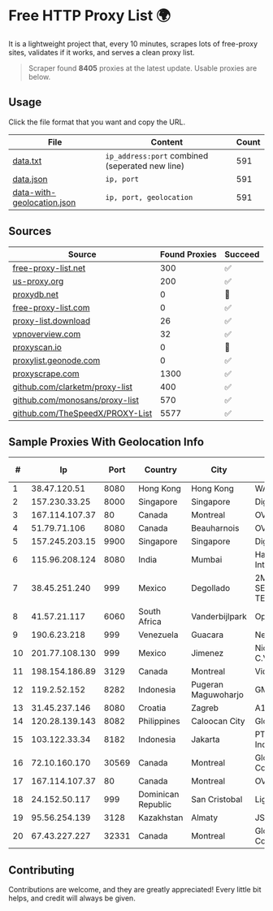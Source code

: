 
# Free HTTP Proxy List 🌍

It is a lightweight project that, every 10 minutes, scrapes lots of free-proxy sites, validates if it works, and serves a clean proxy list.


> Scraper found **8405** proxies at the latest update. Usable proxies are below.

## Usage

Click the file format that you want and copy the URL.


|File|Content|Count|
|----|-------|-----|
|[data.txt](https://raw.githubusercontent.com/themiralay/Proxy-List-World/master/data.txt)|`ip_address:port` combined (seperated new line)|591|
|[data.json](https://raw.githubusercontent.com/themiralay/Proxy-List-World/master/data.json)|`ip, port`|591|
|[data-with-geolocation.json](https://raw.githubusercontent.com/themiralay/Proxy-List-World/master/data-with-geolocation.json)|`ip, port, geolocation`|591|

## Sources

|Source|Found Proxies|Succeed|
|------|-------------|-------|
|[free-proxy-list.net](https://free-proxy-list.net)|300|✅|
|[us-proxy.org](https://www.us-proxy.org)|200|✅|
|[proxydb.net](http://proxydb.net)|0|🚫|
|[free-proxy-list.com](https://free-proxy-list.com/?page=&port=&type%5B%5D=http&type%5B%5D=https&up_time=0&search=Search)|0|✅|
|[proxy-list.download](https://www.proxy-list.download/HTTP)|26|✅|
|[vpnoverview.com](https://vpnoverview.com/privacy/anonymous-browsing/free-proxy-servers)|32|✅|
|[proxyscan.io](https://www.proxyscan.io)|0|🚫|
|[proxylist.geonode.com](https://proxylist.geonode.com/api/proxy-list?limit=300&page=1&sort_by=lastChecked&sort_type=desc&protocols=http,https)|0|✅|
|[proxyscrape.com](https://api.proxyscrape.com/v2/?request=displayproxies&protocol=http&timeout=10000&country=all&ssl=all&anonymity=all)|1300|✅|
|[github.com/clarketm/proxy-list](https://raw.githubusercontent.com/clarketm/proxy-list/master/proxy-list-raw.txt)|400|✅|
|[github.com/monosans/proxy-list](https://raw.githubusercontent.com/monosans/proxy-list/main/proxies/http.txt)|570|✅|
|[github.com/TheSpeedX/PROXY-List](https://raw.githubusercontent.com/TheSpeedX/PROXY-List/master/http.txt)|5577|✅|


## Sample Proxies With Geolocation Info

|#|Ip|Port|Country|City|Internet Service Provider|
|-|--|----|-------|----|-------------------------|
|1|38.47.120.51|8080|Hong Kong|Hong Kong|WAP.AC LTD|
|2|157.230.33.25|8000|Singapore|Singapore|DigitalOcean, LLC|
|3|167.114.107.37|80|Canada|Montreal|OVH SAS|
|4|51.79.71.106|8080|Canada|Beauharnois|OVH SAS|
|5|157.245.203.15|9900|Singapore|Singapore|DigitalOcean, LLC|
|6|115.96.208.124|8080|India|Mumbai|Hathway IP over Cable Internet Access|
|7|38.45.251.240|999|Mexico|Degollado|2M INGENIERIA Y SERVICIOS EN TELECOMUNICACIONES|
|8|41.57.21.117|6060|South Africa|Vanderbijlpark|Open SCR|
|9|190.6.23.218|999|Venezuela|Guacara|Net Uno|
|10|201.77.108.130|999|Mexico|Jimenez|Nidix Networks S.a. De C.V.|
|11|198.154.186.89|3129|Canada|Montreal|Videotron Ltee|
|12|119.2.52.152|8282|Indonesia|Pugeran Maguwoharjo|GMEDIA|
|13|31.45.237.146|8080|Croatia|Zagreb|A1 Hrvatska d.o.o.|
|14|120.28.139.143|8082|Philippines|Caloocan City|Globe Telecom|
|15|103.122.33.34|8182|Indonesia|Jakarta|PT. Mora Telematika Indonesia|
|16|72.10.160.170|30569|Canada|Montreal|GloboTech Communications|
|17|167.114.107.37|80|Canada|Montreal|OVH SAS|
|18|24.152.50.117|999|Dominican Republic|San Cristobal|Lightwave S.R.L|
|19|95.56.254.139|3128|Kazakhstan|Almaty|JSC Kazakhtelecom|
|20|67.43.227.227|32331|Canada|Montreal|GloboTech Communications|



## Contributing

Contributions are welcome, and they are greatly appreciated! Every
little bit helps, and credit will always be given.

